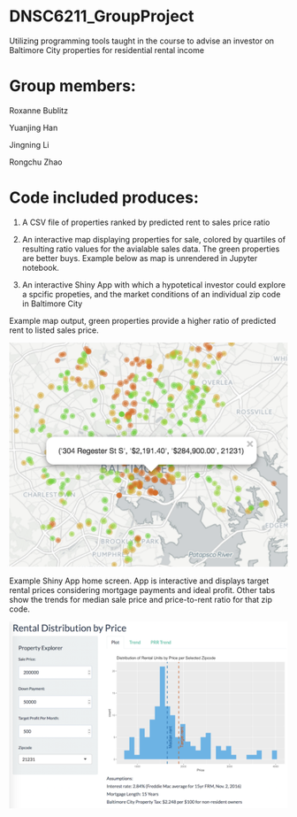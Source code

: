 # DNSC6211_GroupProject
Utilizing programming tools taught in the course to advise an investor on Baltimore City properties for residential rental income

# Group members:

Roxanne Bublitz

Yuanjing Han

Jingning Li

Rongchu Zhao


# Code included produces:

1. A CSV file of properties ranked by predicted rent to sales price ratio

2. An interactive map displaying properties for sale, colored by quartiles of resulting ratio values for the avialable sales data. The green properties are better buys. Example below as map is unrendered in Jupyter notebook.

3. An interactive Shiny App with which a hypotetical investor could explore a spcific propeties, and the market conditions of an individual zip code in Baltimore City 

Example map output, green properties provide a higher ratio of predicted rent to listed sales price.

   ![Rent to Sale Ratio Map](/images/ratiomap.png?)
   
Example Shiny App home screen. App is interactive and displays target rental prices considering mortgage payments and ideal profit. Other tabs show the trends for median sale price and price-to-rent ratio for that zip code. 

   ![Shiny App](/images/Shinyimg.png?)
